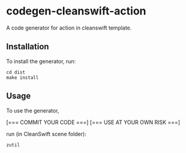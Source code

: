 # codegen-cleanswift-action
A code generator for action in cleanswift template.

Installation
------------

To install the generator, run:
```
cd dist
make install
```

Usage
------------

To use the generator,

[=== COMMIT YOUR CODE ===]
[=== USE AT YOUR OWN RISK ===]

run (in CleanSwift scene folder):
```
zutil
```
